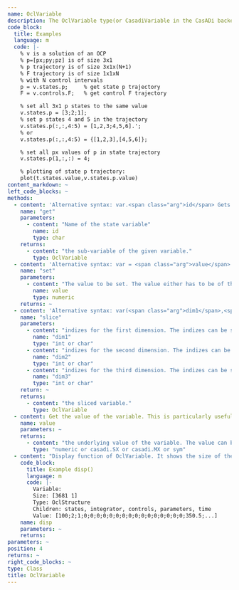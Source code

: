 ```yaml
--- 
name: OclVariable
description: The OclVariable type(or CasadiVariable in the CasADi backend) is the basic structure to retrieve, store, modify structured optimization variables. You can access subvariables by their name like the state trajectory or the control variables.
code_block:
  title: Examples
  language: m
  code: |- 
    % v is a solution of an OCP
    % p=[px;py;pz] is of size 3x1
    % p trajectory is of size 3x1x(N+1) 
    % F trajectory is of size 1x1xN
    % with N control intervals
    p = v.states.p;     % get state p trajectory
    F = v.controls.F;   % get control F trajectory

    % set all 3x1 p states to the same value
    v.states.p = [3;2;1]; 
    % set p states 4 and 5 in the trajectory
    v.states.p(:,:,4:5) = [1,2,3;4,5,6].'; 
    % or 
    v.states.p(:,:,4:5) = {[1,2,3],[4,5,6]}; 

    % set all px values of p in state trajectory
    v.states.p(1,:,:) = 4;

    % plotting of state p trajectory:
    plot(t.states.value,v.states.p.value)
content_markdown: ~
left_code_blocks: ~
methods: 
  - content: 'Alternative syntax: var.<span class="arg">id</span> Gets a sub-variable of a variable. You can use the shorthand notation with the dot operator, e.g.: solution.states.x'
    name: "get"
    parameters: 
      - content: "Name of the state variable"
        name: id
        type: char
    returns: 
      - content: "the sub-variable of the given variable."
        type: OclVariable
  - content: 'Alternative syntax: var = <span class="arg">value</span> Sets a value to the variable.'
    name: "set"
    parameters: 
      - content: "The value to be set. The value either has to be of the same dimension as the variable or if possible it will be repeated in some dimensions to fit the variable. Scalar values will be set to all entries of the variable. You can use the shorthand notation, e.g. initialGuess.states.x = [1,2,3]"
        name: value
        type: numeric
    returns: ~
  - content: 'Alternative syntax: var(<span class="arg">dim1</span>,<span class="arg">dim2</span>,<span class="arg">dim3</span>) Gets a slice of a variable. You can use the shorthand notation e.g.: x = var(1:10,1,:)'
    name: "slice"
    parameters: 
      - content: "indizes for the first dimension. The indizes can be scalar, integer arrays, or one of: 'all', ':', 'end'."
        name: "dim1"
        type: "int or char"
      - content: "indizes for the second dimension. The indizes can be scalar, integer arrays, or one of: 'all', ':', 'end'."
        name: "dim2"
        type: "int or char"
      - content: "indizes for the third dimension. The indizes can be scalar, integer arrays, or one of: 'all', ':', 'end'."
        name: "dim3"
        type: "int or char"
    return: ~
    returns: 
      - content: "the sliced variable."
        type: OclVariable
  - content: Get the value of the variable. This is particularly useful if you want to plot the numeric values of the variable, for example for the solution. In system and OCP definition this gives you the underlying symbolic values.
    name: value
    parameters: ~
    returns: 
      - content: "the underlying value of the variable. The value can be either numeric (for initial guess and solution) or symbolic (in system/ocp definitions)."
        type: "numeric or casadi.SX or casadi.MX or sym"
  - content: "Display function of OclVariable. It shows the size of the variable, the names of the children variables, and a part of the value. The output of a OCP solution variable looks similar to:"
    code_block:
      title: Example disp()
      language: m
      code: |- 
        Variable:
        Size: [3681 1]
        Type: OclStructure
        Children: states, integrator, controls, parameters, time
        Value: [100;2;1;0;0;0;0;0;0;0;0;0;0;0;0;0;0;0;0;350.5;...]
    name: disp
    parameters: ~
    returns: 
parameters: ~
position: 4
returns: ~
right_code_blocks: ~
type: Class
title: OclVariable
---
```

